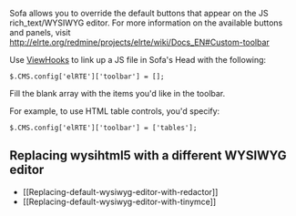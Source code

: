 Sofa allows you to override the default buttons that appear on the JS rich_text/WYSIWYG editor. For more information on the available buttons and panels, visit http://elrte.org/redmine/projects/elrte/wiki/Docs_EN#Custom-toolbar

Use [ViewHooks](../../comfortable-mexican-sofa/wiki/Reusing-sofa%27s-admin-area) to link up a JS file in Sofa's Head with the following:

`$.CMS.config['elRTE']['toolbar'] = [];` 

Fill the blank array with the items you'd like in the toolbar. 

For example, to use HTML table controls, you'd specify:

`$.CMS.config['elRTE']['toolbar'] = ['tables'];`

## Replacing wysihtml5 with a different WYSIWYG editor
* [[Replacing-default-wysiwyg-editor-with-redactor]]
* [[Replacing-default-wysiwyg-editor-with-tinymce]]
